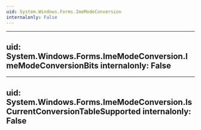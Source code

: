 ```yaml
---
uid: System.Windows.Forms.ImeModeConversion
internalonly: False
---
```


---
uid: System.Windows.Forms.ImeModeConversion.ImeModeConversionBits
internalonly: False
---

---
uid: System.Windows.Forms.ImeModeConversion.IsCurrentConversionTableSupported
internalonly: False
---
